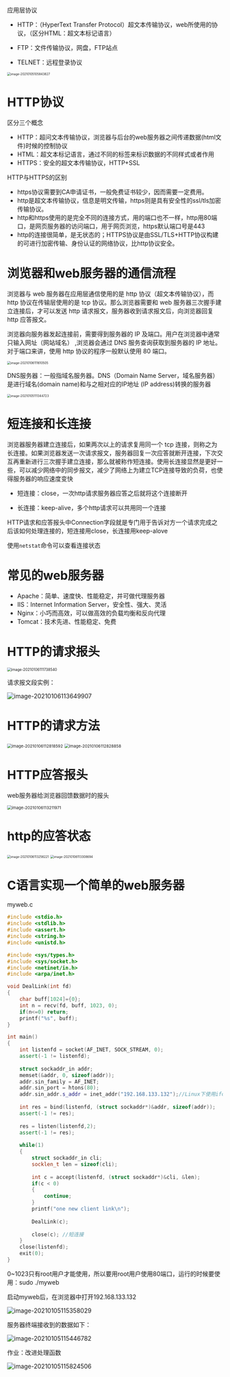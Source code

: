 应用层协议

- HTTP：（HyperText Transfer Protocol）超文本传输协议，web所使用的协议，（区分HTML：超文本标记语言）

- FTP：文件传输协议，网盘，FTP站点
- TELNET：远程登录协议

 <img src="img/%E7%BD%91%E7%BB%9C%EF%BC%9A1%E5%BA%94%E7%94%A8%E5%B1%82%E3%80%81http.img/image-20210105105843827.png" alt="image-20210105105843827" style="zoom:50%;" />

# HTTP协议

区分三个概念

- HTTP：超问文本传输协议，浏览器与后台的web服务器之间传递数据(html文件)时候的控制协议
- HTML：超文本标记语言，通过不同的标签来标识数据的不同样式或者作用
- HTTPS：安全的超文本传输协议，HTTP+SSL

HTTP与HTTPS的区别

- https协议需要到CA申请证书，一般免费证书较少，因而需要一定费用。
- http是超文本传输协议，信息是明文传输，https则是具有安全性的ssl/tls加密传输协议。
- http和https使用的是完全不同的连接方式，用的端口也不一样，http用80端口，是网页服务器的访问端口，用于网页浏览，https默认端口号是443
- http的连接很简单，是无状态的；HTTPS协议是由SSL/TLS+HTTP协议构建的可进行加密传输、身份认证的网络协议，比http协议安全。

# 浏览器和web服务器的通信流程

 浏览器与 web 服务器在应用层通信使用的是 http 协议（超文本传输协议），而 http 协议在传输层使用的是 tcp 协议。那么浏览器需要和 web 服务器三次握手建立连接后，才可以发送 http 请求报文，服务器收到请求报文后，向浏览器回复 http 应答报文。  

浏览器向服务器发起连接前，需要得到服务器的 IP 及端口。用户在浏览器中通常只输入网址（网站域名） ,浏览器会通过 DNS 服务查询获取到服务器的 IP 地址。 对于端口来讲，使用 http 协议的程序一般默认使用 80 端口。  

 <img src="img/%E7%BD%91%E7%BB%9C%EF%BC%9A1%E5%BA%94%E7%94%A8%E5%B1%82%E3%80%81http.img/image-20210106111610505.png" alt="image-20210106111610505" style="zoom:50%;" />

DNS服务器：一般指域名服务器。DNS（Domain Name Server，域名服务器）是进行域名(domain name)和与之相对应的IP地址 (IP address)转换的服务器

 <img src="img/%E7%BD%91%E7%BB%9C%EF%BC%9A1%E5%BA%94%E7%94%A8%E5%B1%82%E3%80%81http.img/image-20210105111344723.png" alt="image-20210105111344723" style="zoom:50%;" />

# 短连接和长连接

浏览器服务器建立连接后，如果两次以上的请求复用同一个 tcp 连接，则称之为长连接。如果浏览器发送一次请求报文，服务器回复一次应答就断开连接，下次交互再重新进行三次握手建立连接，那么就被称作短连接。使用长连接显然是更好一些，可以减少网络中的同步报文，减少了网络上为建立TCP连接导致的负荷，也使得服务器的响应速度变快  

- 短连接：close，一次http请求服务器应答之后就将这个连接断开

- 长连接：keep-alive，多个http请求可以共用同一个连接

HTTP请求和应答报头中Connection字段就是专门用于告诉对方一个请求完成之后该如何处理连接的，短连接用close，长连接用keep-alove

使用`netstat`命令可以查看连接状态

# 常见的web服务器

- Apache：简单、速度快、性能稳定，并可做代理服务器
- IIS：Internet Information Server，安全性、强大、灵活
- Nginx：小巧而高效，可以做高效的负载均衡和反向代理
- Tomcat：技术先进、性能稳定、免费

# HTTP的请求报头

 <img src="img/%E7%BD%91%E7%BB%9C%EF%BC%9A1%E5%BA%94%E7%94%A8%E5%B1%82%E3%80%81http.img/image-20210106111738540.png" alt="image-20210106111738540" style="zoom:60%;" />

请求报文段实例：

![image-20210106113649907](img/%E7%BD%91%E7%BB%9C%EF%BC%9A1%E5%BA%94%E7%94%A8%E5%B1%82%E3%80%81http.img/image-20210106113649907.png)

# HTTP的请求方法

 <img src="img/%E7%BD%91%E7%BB%9C%EF%BC%9A1%E5%BA%94%E7%94%A8%E5%B1%82%E3%80%81http.img/image-20210106112818592.png" alt="image-20210106112818592" style="zoom:67%;" />

 <img src="img/%E7%BD%91%E7%BB%9C%EF%BC%9A1%E5%BA%94%E7%94%A8%E5%B1%82%E3%80%81http.img/image-20210106112828858.png" alt="image-20210106112828858" style="zoom:67%;" />

# HTTP应答报头

 web服务器给浏览器回馈数据时的报头

 <img src="img/%E7%BD%91%E7%BB%9C%EF%BC%9A1%E5%BA%94%E7%94%A8%E5%B1%82%E3%80%81http.img/image-20210106113211971.png" alt="image-20210106113211971" style="zoom:67%;" />

# http的应答状态

 <img src="img/%E7%BD%91%E7%BB%9C%EF%BC%9A1%E5%BA%94%E7%94%A8%E5%B1%82%E3%80%81http.img/image-20210106113256221.png" alt="image-20210106113256221" style="zoom:50%;" />

 <img src="img/%E7%BD%91%E7%BB%9C%EF%BC%9A1%E5%BA%94%E7%94%A8%E5%B1%82%E3%80%81http.img/image-20210106113308694.png" alt="image-20210106113308694" style="zoom:50%;" />

# C语言实现一个简单的web服务器

myweb.c

```cpp
#include <stdio.h>
#include <stdlib.h>
#include <assert.h>
#include <string.h>
#include <unistd.h>

#include <sys/types.h>
#include <sys/socket.h>
#include <netinet/in.h>
#include <arpa/inet.h>

void DealLink(int fd)
{
    char buff[1024]={0};
    int n = recv(fd, buff, 1023, 0);
    if(n<=0) return;
    printf("%s", buff);
}

int main()
{
    int listenfd = socket(AF_INET, SOCK_STREAM, 0);
    assert(-1 != listenfd);
    
    struct sockaddr_in addr;
    memset(&addr, 0, sizeof(addr));
    addr.sin_family = AF_INET;
    addr.sin_port = htons(80);
    addr.sin_addr.s_addr = inet_addr("192.168.133.132");//Linux下使用ifconfig查看ip
    
    int res = bind(listenfd, (struct sockaddr*)&addr, sizeof(addr));
    assert(-1 != res);
    
    res = listen(listenfd,2);
    assert(-1 != res);
    
    while(1)
    {
        struct sockaddr_in cli;
        socklen_t len = sizeof(cli);
        
        int c = accept(listenfd, (struct sockaddr*)&cli, &len);
        if(c < 0)
        {
			continue;
        }
        printf("one new client link\n");
        
        DealLink(c);
        
        close(c); //短连接
    }
    close(listenfd);
    exit(0);
}
```

0~1023只有root用户才能使用，所以要用root用户使用80端口，运行的时候要使用：sudo ./myweb

启动myweb后，在浏览器中打开192.168.133.132

![image-20210105115358029](img/%E7%BD%91%E7%BB%9C%EF%BC%9A1%E5%BA%94%E7%94%A8%E5%B1%82%E3%80%81http.img/image-20210105115358029.png)

服务器终端接收到的数据如下：

![image-20210105115446782](img/%E7%BD%91%E7%BB%9C%EF%BC%9A1%E5%BA%94%E7%94%A8%E5%B1%82%E3%80%81http.img/image-20210105115446782.png)

作业：改进处理函数

![image-20210105115824506](img/%E7%BD%91%E7%BB%9C%EF%BC%9A1%E5%BA%94%E7%94%A8%E5%B1%82%E3%80%81http.img/image-20210105115824506.png)